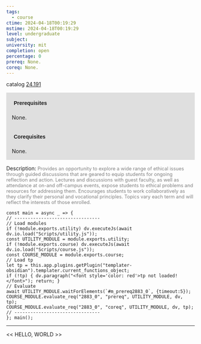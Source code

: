 ```yaml
---
tags:
  - course
ctime: 2024-04-18T00:19:29
mstime: 2024-04-18T00:19:29
level: undergraduate
subject: 
university: mit
completion: open
percentage: 0
prereq: None.
coreq: None.
---
```


catalog [24.191](http://student.mit.edu/catalog/m24a.html#24.191)

<span style="display: block; padding: 15px; background-color: rgb(100, 100, 100, 0.2);"><font id="m_prereq2883_0" style="display: block; font-family: Arial, sans-serif; font-weight: bold; padding: 5px">Prerequisites</font><br><span id="prereq2883_0">None.</span></span>
<span style="display: block; padding: 15px; background-color: rgb(100, 100, 100, 0.2);"><font id="m_coreq2883_0" style="display: block; font-family: Arial, sans-serif; font-weight: bold; padding: 5px">Corequisites</font><br><span id="coreq2883_0">None.</span></span>

<font style="">Description:</font>
<font style="color: grey; font-size: 0.8rem;">Provides an opportunity to explore a wide range of ethical issues through guided discussions that are geared to equip students for ongoing reflection and action. Lectures and discussions with guest faculty, as well as attendance at on-and off-campus events, expose students to ethical problems and resources for addressing them. Encourages students to work collaboratively as they clarify their personal and vocational principles. Topics vary each term and will reflect the interests of those enrolled.</font>

```dataviewjs
const main = async _ => {
// --------------------------------
// Load modules
if (!module.exports.utility) dv.executeJs(await dv.io.load("Scripts/utility.js"));
const UTILITY_MODULE = module.exports.utility;
if (!module.exports.course) dv.executeJs(await dv.io.load("Scripts/course.js"));
const COURSE_MODULE = module.exports.course;
// Load tp
let tp = this.app.plugins.getPlugin("templater-obsidian").templater.current_functions_object;
if (!tp) { dv.paragraph("<font style='color: red'>tp not loaded!</font>"); return; }
// Evaluate
await UTILITY_MODULE.waitForElements(`#m_prereq2883_0`, {timeout:5});
COURSE_MODULE.evaluate_req("2883_0", "prereq", UTILITY_MODULE, dv, tp);
COURSE_MODULE.evaluate_req("2883_0", "coreq", UTILITY_MODULE, dv, tp);
// --------------------------------
}; main();
```

---

<< HELLO, WORLD >>
